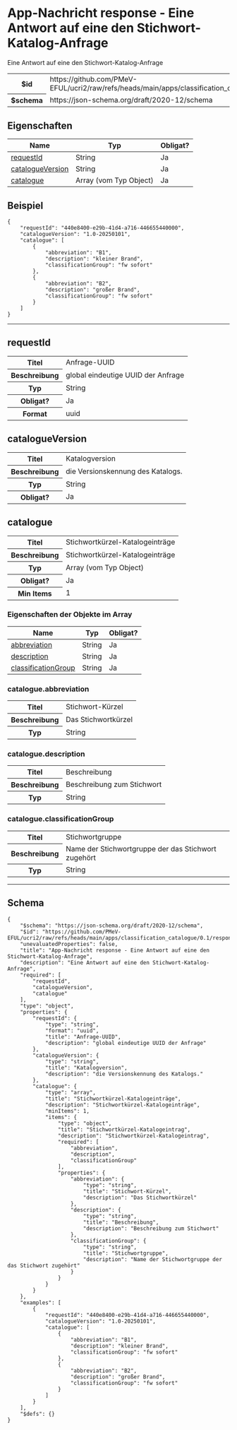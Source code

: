 

# App-Nachricht response - Eine Antwort auf eine den Stichwort-Katalog-Anfrage

<p>Eine Antwort auf eine den Stichwort-Katalog-Anfrage</p>

<table>
<tbody>
<tr><th>$id</th><td>https://github.com/PMeV-EFUL/ucri2/raw/refs/heads/main/apps/classification_catalogue/0.1/response.schema.json</td></tr>
<tr><th>$schema</th><td>https://json-schema.org/draft/2020-12/schema</td></tr>
</tbody>
</table>

## Eigenschaften

<table class="jssd-properties-table"><thead><tr><th colspan="2">Name</th><th>Typ</th><th>Obligat?</th></tr></thead><tbody><tr><td colspan="2"><a href="#requestid">requestId</a></td><td>String</td><td>Ja</td></tr><tr><td colspan="2"><a href="#catalogueversion">catalogueVersion</a></td><td>String</td><td>Ja</td></tr><tr><td colspan="2"><a href="#catalogue">catalogue</a></td><td>Array (vom Typ Object)</td><td>Ja</td></tr></tbody></table>


## Beispiel



```
{
    "requestId": "440e8400-e29b-41d4-a716-446655440000",
    "catalogueVersion": "1.0-20250101",
    "catalogue": [
        {
            "abbreviation": "B1",
            "description": "kleiner Brand",
            "classificationGroup": "fw sofort"
        },
        {
            "abbreviation": "B2",
            "description": "großer Brand",
            "classificationGroup": "fw sofort"
        }
    ]
}
```



<hr />


## requestId


<table class="jssd-property-table">
  <tbody>
    <tr>
      <th>Titel</th>
      <td colspan="2">Anfrage-UUID</td>
    </tr>
    <tr>
      <th>Beschreibung</th>
      <td colspan="2">global eindeutige UUID der Anfrage</td>
    </tr>
    <tr><th>Typ</th><td colspan="2">String</td></tr>
    <tr>
      <th>Obligat?</th>
      <td colspan="2">Ja</td>
    </tr>
    <tr>
      <th>Format</th>
      <td colspan="2">uuid</td>
    </tr>
  </tbody>
</table>




## catalogueVersion


<table class="jssd-property-table">
  <tbody>
    <tr>
      <th>Titel</th>
      <td colspan="2">Katalogversion</td>
    </tr>
    <tr>
      <th>Beschreibung</th>
      <td colspan="2">die Versionskennung des Katalogs.</td>
    </tr>
    <tr><th>Typ</th><td colspan="2">String</td></tr>
    <tr>
      <th>Obligat?</th>
      <td colspan="2">Ja</td>
    </tr>
    
  </tbody>
</table>




## catalogue


<table class="jssd-property-table">
  <tbody>
    <tr>
      <th>Titel</th>
      <td colspan="2">Stichwortkürzel-Katalogeinträge</td>
    </tr>
    <tr>
      <th>Beschreibung</th>
      <td colspan="2">Stichwortkürzel-Katalogeinträge</td>
    </tr>
    <tr><th>Typ</th><td colspan="2">Array (vom Typ Object)</td></tr>
    <tr>
      <th>Obligat?</th>
      <td colspan="2">Ja</td>
    </tr>
    <tr>
      <th>Min Items</th>
      <td colspan="2">1</td>
    </tr>
  </tbody>
</table>

### Eigenschaften der Objekte im Array
  <table class="jssd-properties-table"><thead><tr><th colspan="2">Name</th><th>Typ</th><th>Obligat?</th></tr></thead><tbody><tr><td colspan="2"><a href="#catalogueabbreviation">abbreviation</a></td><td>String</td><td>Ja</td></tr><tr><td colspan="2"><a href="#cataloguedescription">description</a></td><td>String</td><td>Ja</td></tr><tr><td colspan="2"><a href="#catalogueclassificationgroup">classificationGroup</a></td><td>String</td><td>Ja</td></tr></tbody></table>


### catalogue.abbreviation


<table class="jssd-property-table">
  <tbody>
    <tr>
      <th>Titel</th>
      <td colspan="2">Stichwort-Kürzel</td>
    </tr>
    <tr>
      <th>Beschreibung</th>
      <td colspan="2">Das Stichwortkürzel</td>
    </tr>
    <tr><th>Typ</th><td colspan="2">String</td></tr>
    
  </tbody>
</table>




### catalogue.description


<table class="jssd-property-table">
  <tbody>
    <tr>
      <th>Titel</th>
      <td colspan="2">Beschreibung</td>
    </tr>
    <tr>
      <th>Beschreibung</th>
      <td colspan="2">Beschreibung zum Stichwort</td>
    </tr>
    <tr><th>Typ</th><td colspan="2">String</td></tr>
    
  </tbody>
</table>




### catalogue.classificationGroup


<table class="jssd-property-table">
  <tbody>
    <tr>
      <th>Titel</th>
      <td colspan="2">Stichwortgruppe</td>
    </tr>
    <tr>
      <th>Beschreibung</th>
      <td colspan="2">Name der Stichwortgruppe der das Stichwort zugehört</td>
    </tr>
    <tr><th>Typ</th><td colspan="2">String</td></tr>
    
  </tbody>
</table>










<hr />

## Schema
```
{
    "$schema": "https://json-schema.org/draft/2020-12/schema",
    "$id": "https://github.com/PMeV-EFUL/ucri2/raw/refs/heads/main/apps/classification_catalogue/0.1/response.schema.json",
    "unevaluatedProperties": false,
    "title": "App-Nachricht response - Eine Antwort auf eine den Stichwort-Katalog-Anfrage",
    "description": "Eine Antwort auf eine den Stichwort-Katalog-Anfrage",
    "required": [
        "requestId",
        "catalogueVersion",
        "catalogue"
    ],
    "type": "object",
    "properties": {
        "requestId": {
            "type": "string",
            "format": "uuid",
            "title": "Anfrage-UUID",
            "description": "global eindeutige UUID der Anfrage"
        },
        "catalogueVersion": {
            "type": "string",
            "title": "Katalogversion",
            "description": "die Versionskennung des Katalogs."
        },
        "catalogue": {
            "type": "array",
            "title": "Stichwortkürzel-Katalogeinträge",
            "description": "Stichwortkürzel-Katalogeinträge",
            "minItems": 1,
            "items": {
                "type": "object",
                "title": "Stichwortkürzel-Katalogeintrag",
                "description": "Stichwortkürzel-Katalogeintrag",
                "required": [
                    "abbreviation",
                    "description",
                    "classificationGroup"
                ],
                "properties": {
                    "abbreviation": {
                        "type": "string",
                        "title": "Stichwort-Kürzel",
                        "description": "Das Stichwortkürzel"
                    },
                    "description": {
                        "type": "string",
                        "title": "Beschreibung",
                        "description": "Beschreibung zum Stichwort"
                    },
                    "classificationGroup": {
                        "type": "string",
                        "title": "Stichwortgruppe",
                        "description": "Name der Stichwortgruppe der das Stichwort zugehört"
                    }
                }
            }
        }
    },
    "examples": [
        {
            "requestId": "440e8400-e29b-41d4-a716-446655440000",
            "catalogueVersion": "1.0-20250101",
            "catalogue": [
                {
                    "abbreviation": "B1",
                    "description": "kleiner Brand",
                    "classificationGroup": "fw sofort"
                },
                {
                    "abbreviation": "B2",
                    "description": "großer Brand",
                    "classificationGroup": "fw sofort"
                }
            ]
        }
    ],
    "$defs": {}
}
```


